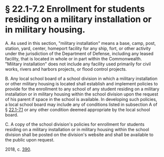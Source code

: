 # § 22.1-7.2 Enrollment for students residing on a military installation or in military housing.

<p>A. As used in this section, "military installation" means a base, camp, post, station, yard, center, homeport facility for any ship, fort, or other activity under the jurisdiction of the Department of Defense, including any leased facility, that is located in whole or in part within the Commonwealth. "Military installation" does not include any facility used primarily for civil works, rivers and harbors projects, or flood control projects.</p><p>B. Any local school board of a school division in which a military installation or other military housing is located shall establish and implement policies to provide for the enrollment to any school of any student residing on a military installation or in military housing within the school division upon the request of his parent if space in the school is available. In developing such policies, a local school board may include any of conditions listed in subsection A of § <a href='/vacode/22.1-7.1/'>22.1-7.1</a> or any other condition deemed appropriate by the local school board.</p><p>C. A copy of the school division's policies for enrollment for students residing on a military installation or in military housing within the school division shall be posted on the division's website and shall be available to the public upon request.</p><p>2018, c. <a href='http://lis.virginia.gov/cgi-bin/legp604.exe?181+ful+CHAP0390'>390</a>.</p>